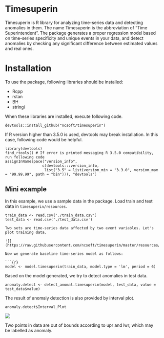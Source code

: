 # Timesuperin

Timesuperin is R library for analyzing time-series data and detecting anomalies in them. The name Timesuperin is the abbreviation of “Time Superintendent”. The package generates a proper regression model based on time-series specificity and unique events in your data, and detect anomalies by checking any significant difference between estimated values and real ones.

# Installation 

To use the package, following libraries should be installed: 
* Rcpp
* rstan 
* BH
* stringi 

When these libraries are installed, execute following code. 

```{r}
devtools::install_github("ncsoft/timesuperin")
```

If R version higher than 3.5.0 is used, devtools may break installation. In this case, following code would be helpful. 

```{r}
library(devtools)
find_rtools() # If error is printed messaging R 3.5.0 compatibility, run following code 
assignInNamespace("version_info", 
                 c(devtools:::version_info,
                  list("3.5" = list(version_min = "3.3.0", version_max = "99.99.99", path = "bin"))), "devtools")
```


## Mini example

In this example, we use a sample data in the package. Load train and test data in `timesuperin/resources`.

```{r}
train_data <- read.csv('./train_data.csv')
test_data <- read.csv('./test_data.csv')

Two sets are time-series data affected by two event variables. Let's plot training data. 

![](https://raw.githubusercontent.com/ncsoft/timesuperin/master/resources/train_data.png)

Now we generate baseline time-series model as follows: 

```{r}
model <- model.timesuperin(train_data, model.type = 'lm', period = 6)
```

Based on the model generated, we try to detect anomalies in test data. 

```{r}
anomaly.detect <- detect_anomal.timesuperin(model, test_data, value = test_data$value)
```
The result of anomaly detection is also provided by interval plot. 

```{r}
anomaly.detect$Interval_Plot
```

![](https://raw.githubusercontent.com/ncsoft/timesuperin/master/resources/anomaly_detect.png)


Two points in data are out of bounds according to upr and lwr, which may be labelled as anomaly. 
